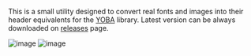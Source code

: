 This is a small utility designed to convert real fonts and images into their header equivalents for the [YOBA](https://github.com/IgorTimofeev/YOBA) library. Latest version can be always downloaded on [releases](https://github.com/IgorTimofeev/YobaResourceConverter/releases) page.

![image](https://github.com/user-attachments/assets/00d8f1e4-6c09-4fd3-9886-0a33c465f424)
![image](https://github.com/user-attachments/assets/2a23846c-b1e9-499e-9782-7acc21495bec)


